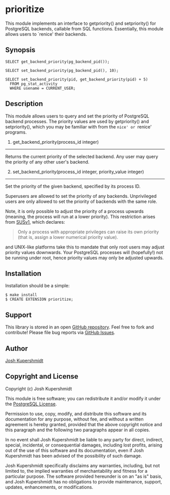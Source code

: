prioritize
=================
This module implements an interface to getpriority() and setpriority()
for PostgreSQL backends, callable from SQL functions. Essentially,
this module allows users to `renice' their backends.

Synopsis
--------

    SELECT get_backend_priority(pg_backend_pid());

    SELECT set_backend_priority(pg_backend_pid(), 10);

    SELECT set_backend_priority(pid, get_backend_priority(pid) + 5)
      FROM pg_stat_activity
      WHERE usename = CURRENT_USER;

Description
-----------
This module allows users to query and set the priority of PostgreSQL
backend processes. The priority values are used by getpriority()
and setpriority(), which you may be familiar with from the `nice' or `renice'
programs.


1) get_backend_priority(process_id integer)
----------------------------------------------
Returns the current priority of the selected backend. Any user may
query the priority of any other user's backend.

2) set_backend_priority(process_id integer, priority_value integer)
----------------------------------------------
Set the priority of the given backend, specified by its process ID.

Superusers are allowed to set the priority of any backends. Unprivileged
users are only allowed to set the priority of backends with the same
role.

Note, it is only possible to adjust the priority of a process upwards
(meaning, the process will run at a lower priority). This restriction
arises from [SUSv1](http://www.opengroup.org/sud/sud1/xsh/getpriority.htm),
which declares:

> Only a process with appropriate privileges can raise its own priority
> (that is, assign a lower numerical priority value).

and UNIX-like platforms take this to mandate that only root users may 
adjust priority values downwards. Your PostgreSQL processes will (hopefully!)
not be running under root, hence priority values may only be adjusted upwards.


Installation
-------
Installation should be a simple:

    $ make install
    $ CREATE EXTENSION prioritize;

Support
-------

This library is stored in an open [GitHub
repository](https://github.com/schmiddy/pg_prioritize).
Feel free to fork and contribute! Please file bug reports
via [GitHub Issues](http://github.com/schmiddy/pg_prioritize/issues/).


Author
------
[Josh Kupershmidt](mailto:schmiddy@gmail.com)


Copyright and License
---------------------

Copyright (c) Josh Kupershmidt

This module is free software; you can redistribute it and/or modify it under
the [PostgreSQL License](http://www.opensource.org/licenses/postgresql).

Permission to use, copy, modify, and distribute this software and its 
documentation for any purpose, without fee, and without a written agreement is
hereby granted, provided that the above copyright notice and this paragraph
and the following two paragraphs appear in all copies.

In no event shall Josh Kupershmidt be liable to any party for direct,
indirect, special, incidental, or consequential damages, including
lost profits, arising out of the use of this software and its documentation,
even if Josh Kupershmidt has been advised of the possibility of such damage.

Josh Kupershmidt specifically disclaims any warranties,
including, but not limited to, the implied warranties of merchantability and 
fitness for a particular purpose. The software provided hereunder is on an "as 
is" basis, and Josh Kupershmidt has no obligations to provide maintenance,
support, updates, enhancements, or modifications.
